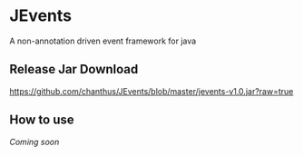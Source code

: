 JEvents
=======

A non-annotation driven event framework for java

Release Jar Download
--------------------

https://github.com/chanthus/JEvents/blob/master/jevents-v1.0.jar?raw=true

How to use
----------

*Coming soon*
